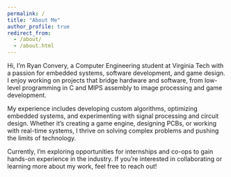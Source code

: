 ```yaml
---
permalink: /
title: "About Me"
author_profile: true
redirect_from: 
  - /about/
  - /about.html
---
```


Hi, I’m Ryan Convery, a Computer Engineering student at Virginia Tech with a passion for embedded systems, software development, and game design. I enjoy working on projects that bridge hardware and software, from low-level programming in C and MIPS assembly to image processing and game development.

My experience includes developing custom algorithms, optimizing embedded systems, and experimenting with signal processing and circuit design. Whether it’s creating a game engine, designing PCBs, or working with real-time systems, I thrive on solving complex problems and pushing the limits of technology.

Currently, I’m exploring opportunities for internships and co-ops to gain hands-on experience in the industry. If you’re interested in collaborating or learning more about my work, feel free to reach out!

